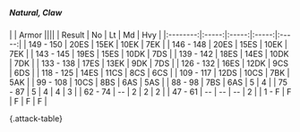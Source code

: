 ##### Natural, Claw

|      |   Armor   ||||
|   Result   |   No   |   Lt   |   Md   |   Hvy   |
|:--------:|:-----:|:-----:|:-----:|:-----:|
| 149 - 150 | 20ES | 15EK | 10EK | 7EK |
| 146 - 148 | 20ES | 15ES | 10EK | 7EK |
| 143 - 145 | 19ES | 15ES | 10DK | 7DS |
| 139 - 142 | 18ES | 14ES | 10DK | 7DK |
| 133 - 138 | 17ES | 13EK | 9DK | 7DS |
| 126 - 132 | 16ES | 12DK | 9CS | 6DS |
| 118 - 125 | 14ES | 11CS | 8CS | 6CS |
| 109 - 117 | 12DS | 10CS | 7BK | 5AK |
| 99 - 108 | 10CS | 8BS | 6AS | 5AS |
| 88 - 98 | 7BS | 6AS | 5 | 4 |
| 75 - 87 | 5 | 4 | 4 | 3 |
| 62 - 74 | --  | 2 | 2 | 2 |
| 47 - 61 | --  | --  | --  | 2 |
| 1 - F | F | F | F | F |

{.attack-table}
